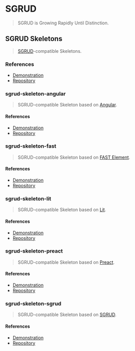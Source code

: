 # SGRUD
> SGRUD is Growing Rapidly Until Distinction.

## SGRUD Skeletons
> [SGRUD](https://sgrud.github.io)-compatible Skeletons.

### References
- [Demonstration](https://sgrud.github.io/skeletons)
- [Repository](https://github.com/sgrud/skeletons)

### sgrud-skeleton-angular
> SGRUD-compatible Skeleton based on [Angular](https://angular.io).

#### References
- [Demonstration](https://sgrud.github.io/skeletons/angular)
- [Repository](https://github.com/sgrud/skeletons/tree/main/angular)

### sgrud-skeleton-fast
> SGRUD-compatible Skeleton based on [FAST Element](https://www.fast.design).

#### References
- [Demonstration](https://sgrud.github.io/skeletons/fast)
- [Repository](https://github.com/sgrud/skeletons/tree/main/fast)

### sgrud-skeleton-lit
> SGRUD-compatible Skeleton based on [Lit](https://lit.dev).

#### References
- [Demonstration](https://sgrud.github.io/skeletons/lit)
- [Repository](https://github.com/sgrud/skeletons/tree/main/lit)

### sgrud-skeleton-preact
> SGRUD-compatible Skeleton based on [Preact](https://preactjs.com).

#### References
- [Demonstration](https://sgrud.github.io/skeletons/preact)
- [Repository](https://github.com/sgrud/skeletons/tree/main/preact)

### sgrud-skeleton-sgrud
> SGRUD-compatible Skeleton based on [SGRUD](https://sgrud.github.io).

#### References
- [Demonstration](https://sgrud.github.io/skeletons/sgrud)
- [Repository](https://github.com/sgrud/skeletons/tree/main/sgrud)
